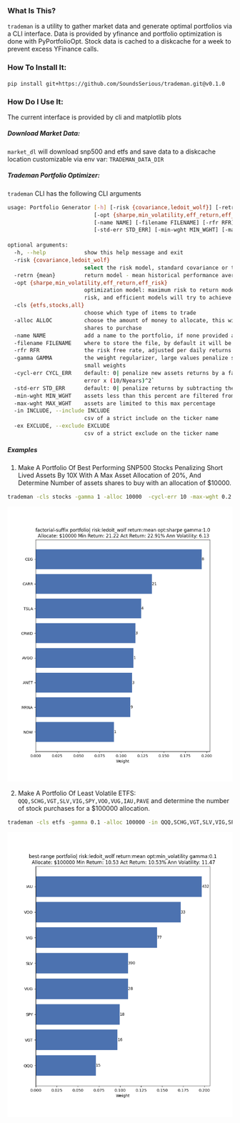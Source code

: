 ### What Is This?
`trademan` is a utility to gather market data and generate optimal portfolios via a CLI interface. Data is provided by yfinance and portfolio optimization is done with PyPortfolioOpt. Stock data is cached to a diskcache for a week to prevent excess YFinance calls.

### How To Install It:
`pip install git+https://github.com/SoundsSerious/trademan.git@v0.1.0`

### How Do I Use It:
The current interface is provided by cli and matplotlib plots

##### Download Market Data:
`market_dl` will download snp500 and etfs and save data to a diskcache location customizable via env var: `TRADEMAN_DATA_DIR`

##### Trademan Portfolio Optimizer:
`trademan` CLI has the following CLI arguments

```bash
usage: Portfolio Generator [-h] [-risk {covariance,ledoit_wolf}] [-retrn {mean}]
                           [-opt {sharpe,min_volatility,eff_return,eff_risk}] [-cls {etfs,stocks,all}] [-alloc ALLOC]
                           [-name NAME] [-filename FILENAME] [-rfr RFR] [-gamma GAMMA] [-cycl-err CYCL_ERR]
                           [-std-err STD_ERR] [-min-wght MIN_WGHT] [-max-wght MAX_WGHT] [-in INCLUDE] [-ex EXCLUDE]

optional arguments:
  -h, --help            show this help message and exit
  -risk {covariance,ledoit_wolf}
                        select the risk model, standard covariance or the extremity filtering `ledoit wolf` model
  -retrn {mean}         return model - mean historical performance averages
  -opt {sharpe,min_volatility,eff_return,eff_risk}
                        optimization model: maximum risk to return model via sharpe, min_volatility only considers
                        risk, and efficient models will try to achieve 90 percent of the best performing asset
  -cls {etfs,stocks,all}
                        choose which type of items to trade
  -alloc ALLOC          choose the amount of money to allocate, this will label the output chart with the number of
                        shares to purchase
  -name NAME            add a name to the portfolio, if none provided a randomly generated name will be created
  -filename FILENAME    where to store the file, by default it will be stored in a dir set by `TRADEMAN_MEDIA_DIR`
  -rfr RFR              the risk free rate, adjusted per daily returns
  -gamma GAMMA          the weight regularizer, large values penalize small weight values, make 0 to not penalize
                        small weights
  -cycl-err CYCL_ERR    default: 0| penalize new assets returns by a factor of economic cycle: `cycle-err x standard
                        error x (10/Nyears)^2`
  -std-err STD_ERR      default: 0| penalize returns by subtracting the `std-err x std-dev`
  -min-wght MIN_WGHT    assets less than this percent are filtered from the final portfolio
  -max-wght MAX_WGHT    assets are limited to this max percentage
  -in INCLUDE, --include INCLUDE
                        csv of a strict include on the ticker name
  -ex EXCLUDE, --exclude EXCLUDE
                        csv of a strict exclude on the ticker name
```

##### Examples
1. Make A Portfolio Of Best Performing SNP500 Stocks Penalizing Short Lived Assets By 10X With A Max Asset Allocation of 20%, And Determine Number of assets shares to buy with an allocation of $10000.
```bash
trademan -cls stocks -gamma 1 -alloc 10000  -cycl-err 10 -max-wght 0.2
```
![Stocks Portfolio](./media/Stocks.png)


2. Make A Portfolio Of Least Volatile ETFS: `QQQ,SCHG,VGT,SLV,VIG,SPY,VOO,VUG,IAU,PAVE` and determine the number of stock purchases for a $100000 allocation.
```bash
trademan -cls etfs -gamma 0.1 -alloc 100000 -in QQQ,SCHG,VGT,SLV,VIG,SPY,VOO,VUG,IAU,PAVE -opt min_volatility
```
![ETF Portfolio](./media/ETFS_Min_Volatility.png)
